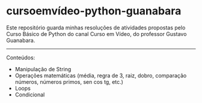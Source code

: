 # cursoemvídeo-python-guanabara
Este repositório guarda minhas resoluções de atividades propostas pelo Curso Básico de Python do canal Curso em Vídeo, do professor Gustavo Guanabara.

---------------------------------------------

Conteúdos: 
- Manipulação de String
- Operações matemáticas (média, regra de 3, raiz, dobro, comparação números, números primos, sen cos tg, etc.)
- Loops
- Condicional
